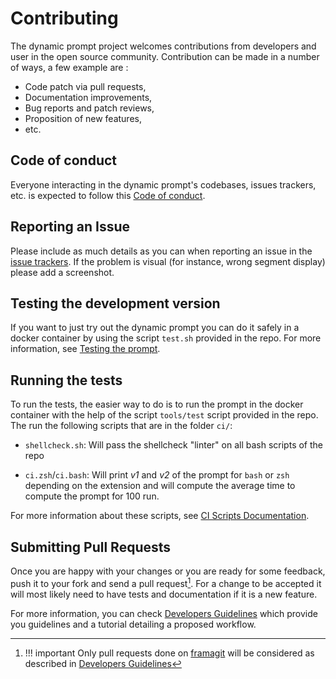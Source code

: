 # Contributing

The dynamic prompt project welcomes contributions from developers and user in
the open source community. Contribution can be made in a number of ways, a few
example are :

  * Code patch via pull requests,
  * Documentation improvements,
  * Bug reports and patch reviews,
  * Proposition of new features,
  * etc.

## Code of conduct

Everyone interacting in the dynamic prompt's codebases, issues trackers, etc. is
expected to follow this [Code of conduct][code_of_conduct].

## Reporting an Issue

Please include as much details as you can when reporting an issue in the [issue
trackers][issue_tracker]. If the problem is visual (for instance, wrong segment
display) please add a screenshot.

## Testing the development version

If you want to just try out the dynamic prompt you can do it safely in a
docker container by using the script `test.sh` provided in the repo. For more
information, see [Testing the prompt][testing].

## Running the tests

To run the tests, the easier way to do is to run the prompt in the docker
container with the help of the script `tools/test` script provided in the repo. The run
the following scripts that are in the folder `ci/`:

  * `shellcheck.sh`: Will pass the shellcheck "linter" on all bash scripts of
    the repo

  * `ci.zsh`/`ci.bash`: Will print _v1_ and _v2_ of the prompt for `bash` or
    `zsh` depending on the extension and will compute the average time to
    compute the prompt for 100 run.

For more information about these scripts, see [CI Scripts
Documentation][scripts_documentation].

## Submitting Pull Requests

Once you are happy with your changes or you are ready for some feedback, push it
to your fork and send a pull request[^1]. For a change to be accepted it will most
likely need to have tests and documentation if it is a new feature.

For more information, you can check [Developers
Guidelines][developers_guidelines] which provide you guidelines and a tutorial
detailing a proposed workflow.

[^1]: !!! important
          Only pull requests done on [framagit][framagit_repo] will be
          considered as described in [Developers
          Guidelines][developers_guidelines]

<!-- Link external to this documentation -->
[issue_tracker]: https://framagit.org/rdeville/dynamic-prompt/issues
[framagit_repo]: https://framagit.org/rdeville/dynamic-prompt
[framasoft]: https://framasoft.org
<!-- Link internal to this documentation -->
[code_of_conduct]: ../about/code_of_conduct.md
[testing]: ../../getting_started/#testing-the-prompt
[developers_guidelines]: developers_guidelines.md
[keep_your_configuration]: ../configuration/keep_your_configuration.md
[doc_configuration]: ../configuration/configure_your_prompt.md
[scripts_documentation]: ../technical_documentation/scripts_documentation/ci_scripts.md
